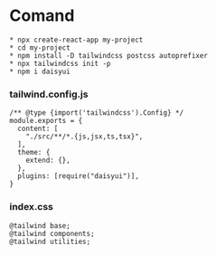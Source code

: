 # Comand
```
* npx create-react-app my-project
* cd my-project
* npm install -D tailwindcss postcss autoprefixer
* npx tailwindcss init -p
* npm i daisyui
```
### tailwind.config.js
```
/** @type {import('tailwindcss').Config} */
module.exports = {
  content: [
    "./src/**/*.{js,jsx,ts,tsx}",
  ],
  theme: {
    extend: {},
  },
  plugins: [require("daisyui")],
}
```
### index.css
```
@tailwind base;
@tailwind components;
@tailwind utilities;
```